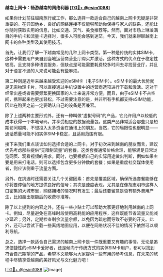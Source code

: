 **越南上网卡：畅游越南的网络利器 [[TG💪+ @esim1088](https://t.me/s/esim1088)]**

如果你计划前往越南旅行或工作，那么选择一款适合自己的越南上网卡无疑是非常重要的。在异国他乡，良好的网络连接不仅能够帮助你保持与家人的联系，还能让你随时获取实用的信息，比如交通、天气、美食推荐等。然而，面对市场上琳琅满目的手机卡和流量卡选择时，很多人可能会感到迷茫。今天，我们就来聊聊越南上网卡的各种类型及其使用技巧。

首先，让我们了解一下越南常见的几种上网卡类型。第一种是传统的实体SIM卡，这种卡需要用户亲自到当地运营商营业厅购买并激活。这种方式的优点在于稳定性较高，且支持多种语言服务，但缺点是可能需要耗费较多时间去寻找营业厅，并且对于语言不通的人来说可能会有些麻烦。

第二种则是近年来越来越受欢迎的eSIM卡（电子SIM卡）。eSIM卡的最大优势就是无需物理卡片，可以直接通过手机设置中的运营商选项进行下载和激活。这对于经常出差或者需要频繁更换国家的人士来说非常方便。而且，由于eSIM卡不占空间，携带起来也更加轻松。不过需要注意的是，并非所有手机都支持eSIM功能，因此在购买之前一定要确认自己的设备是否兼容。

除了上述两种主要形式外，还有一种叫做“虚拟号码”的产品，它允许用户以较低的成本获得一个本地号码，并享受相应的数据流量包。这类产品非常适合那些只是短期访问越南、不想投入太多资金在通讯上的朋友。当然，它的局限性也很明显——通话质量可能不如实体SIM卡稳定，且适用范围有限。

接下来我们重点谈谈如何选择合适的上网卡。对于初次来到越南的朋友而言，建议优先考虑那些提供“无限制流量”的套餐。这类套餐通常价格合理，能够满足日常浏览网页、观看视频的需求。同时，也要根据自己的实际用途做出判断，例如如果主要是用来打电话，则可以选择包含更多分钟数的套餐；如果是重度社交媒体使用者，则应该侧重于流量方面。

另外，在挑选时还需要关注几个关键因素：首先是覆盖区域，确保所选套餐能够在你将要停留的地方提供良好的信号；其次是速度表现，尤其是在像胡志明市这样人口密集的大城市里，网络拥堵的情况时有发生；最后还要留意是否有额外费用产生，比如超出限额后的收费标准等。

除了以上提到的内容之外，还有一些小贴士可以帮助大家更好地利用越南的上网卡。例如，尽量避免在高峰时段使用高耗能的应用程序，这样既能节省流量又能减少延迟；另外，定期检查剩余流量余额，以免因为疏忽而导致不必要的开支。此外，还可以尝试下载一些离线地图应用，以便在网络状况不佳的情况下依然可以顺利导航。

总之，选择一款适合自己需求的越南上网卡是一件既重要又有趣的事情。无论是追求便捷性的eSIM卡爱好者，还是倾向于传统方式的实体SIM卡用户，都可以找到符合自己期望的产品。希望本文能够为大家提供一些有用的参考信息，在未来的旅程中尽情享受越南的美好风光与文化魅力吧！

[[TG💪+ @esim1088](https://t.me/s/esim1088) ![Image](https://i.postimg.cc/4NQfJmqS/Snipaste-2025-05-13-00-14-12.png)]